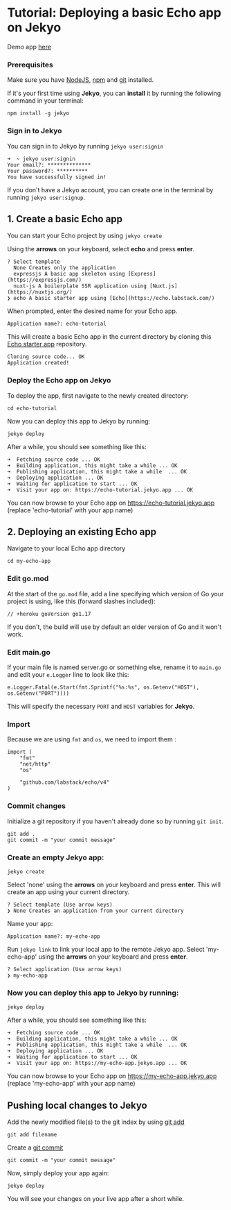 # Tutorial: Deploying a basic Echo app on Jekyo

Demo app [here](https://echo-demo.jekyo.app/)

### Prerequisites

Make sure you have [NodeJS](https://nodejs.org/en/download/), [npm](https://docs.npmjs.com/downloading-and-installing-node-js-and-npm) and [git](https://github.com/git-guides/install-git) installed.

If it's your first time using **Jekyo**, you can **install** it by running the following command in your terminal:

`npm install -g jekyo`

### Sign in to Jekyo

You can sign in to Jekyo by running `jekyo user:signin`

```
➜  ~ jekyo user:signin 
Your email?: **************
Your password?: **********
You have successfully signed in!
```
If you don't have a Jekyo account, you can create one in the terminal by running `jekyo user:signup`. 

## 1. Create a basic Echo app

You can start your Echo project by using `jekyo create`

Using the **arrows** on your keyboard, select **echo** and press **enter**.  
```
? Select template
  None Creates only the application
  expressjs A basic app skeleton using [Express](https://expressjs.com/)     
  nuxt-js A boilerplate SSR application using [Nuxt.js](https://nuxtjs.org/) 
❯ echo A basic starter app using [Echo](https://echo.labstack.com/)
```
When prompted, enter the desired name for your Echo app. 

`Application name?: echo-tutorial`

This will create a basic Echo app in the current directory by cloning this [Echo starter app](https://github.com/jekyo/echo-getting-started) repository.

```
Cloning source code... OK
Application created!
```

### Deploy the Echo app on Jekyo

To deploy the app, first navigate to the newly created directory:

`cd echo-tutorial`

Now you can deploy this app to Jekyo by running: 

`jekyo deploy`

After a while, you should see something like this:

```
➜  Fetching source code ... OK
➜  Building application, this might take a while ... OK
➜  Publishing application, this might take a while  ... OK
➜  Deploying application ... OK        
➜  Waiting for application to start ... OK
➜  Visit your app on: https://echo-tutorial.jekyo.app ... OK
```

You can now browse to your Echo app on https://echo-tutorial.jekyo.app (replace 'echo-tutorial' with your app name)

## 2. Deploying an existing Echo app

Navigate to your local Echo app directory

`cd my-echo-app`

### Edit go.mod

At the start of the `go.mod` file, add a line specifying which version of Go your project is using, like this (forward slashes included):

```
// +heroku goVersion go1.17
```
If you don't, the build will use by default an older version of Go and it won't work. 

### Edit main.go

If your main file is named server.go or something else, rename it to `main.go` and edit your `e.Logger` line to look like this:

```
e.Logger.Fatal(e.Start(fmt.Sprintf("%s:%s", os.Getenv("HOST"), os.Getenv("PORT"))))
```

This will specify the necessary `PORT` and `HOST` variables for **Jekyo**.

### Import

Because we are using `fmt` and `os`, we need to import them :

```
import (
	"fmt"
	"net/http"
	"os"

	"github.com/labstack/echo/v4"
)
```

### Commit changes

Initialize a git repository if you haven't already done so by running `git init`. 

```
git add .
git commit -m "your commit message"
```

### Create an empty Jekyo app:

`jekyo create` 

Select 'none' using the **arrows** on your keyboard and press **enter**. This will create an app using your current directory. 

```
? Select template (Use arrow keys)
❯ None Creates an application from your current directory
```

Name your app: 

`Application name?: my-echo-app`

Run `jekyo link` to link your local app to the remote Jekyo app. Select 'my-echo-app' using the **arrows** on your keyboard and press **enter**.

```
? Select application (Use arrow keys)
❯ my-echo-app
```
### Now you can deploy this app to Jekyo by running: 

`jekyo deploy`

After a while, you should see something like this:

```
➜  Fetching source code ... OK
➜  Building application, this might take a while ... OK
➜  Publishing application, this might take a while  ... OK
➜  Deploying application ... OK        
➜  Waiting for application to start ... OK
➜  Visit your app on: https://my-echo-app.jekyo.app ... OK
```

You can now browse to your Echo app on https://my-echo-app.jekyo.app (replace 'my-echo-app' with your app name)

## Pushing local changes to Jekyo 

Add the newly modified file(s) to the git index by using [git add](https://www.atlassian.com/git/tutorials/saving-changes)

`git add filename`

Create a [git commit](https://github.com/git-guides/git-commit)

`git commit -m "your commit message"`

Now, simply deploy your app again:

`jekyo deploy`

You will see your changes on your live app after a short while. 